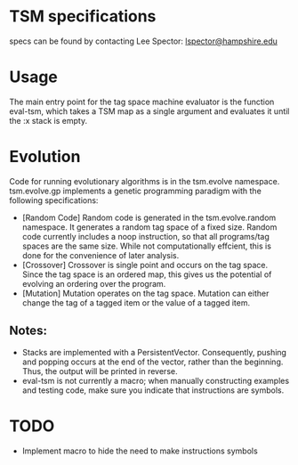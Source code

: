# TSM specifications

specs can be found by contacting Lee Spector: lspector@hampshire.edu

# Usage

The main entry point for the tag space machine evaluator is the function eval-tsm, which takes a TSM map as a single argument and evaluates it until the :x stack is empty.

# Evolution

Code for running evolutionary algorithms is in the tsm.evolve namespace. tsm.evolve.gp implements a genetic programming paradigm with the following specifications:
* [Random Code] Random code is generated in the tsm.evolve.random namespace. It generates a random tag space of a fixed size. Random code currently includes a noop instruction, so that all programs/tag spaces are the same size. While not computationally effcient, this is done for the convenience of later analysis.
* [Crossover] Crossover is single point and occurs on the tag space. Since the tag space is an ordered map, this gives us the potential of evolving an ordering over the program.
* [Mutation] Mutation operates on the tag space. Mutation can either change the tag of a tagged item or the value of a tagged item.

## Notes:

* Stacks are implemented with a PersistentVector. Consequently, pushing and popping occurs at the end of the vector, rather than the beginning. Thus, the output will be printed in reverse. 
* eval-tsm is not currently a macro; when manually constructing examples and testing code, make sure you indicate that instructions are symbols.

# TODO

* Implement macro to hide the need to make instructions symbols